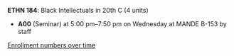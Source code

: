 **ETHN 184**: Black Intellectuals in 20th C (4 units)

- **A00** (Seminar) at 5:00 pm–7:50 pm on Wednesday at MANDE B-153 by staff

[Enrollment numbers over time](./ETHN184.tsv)
